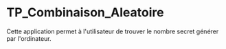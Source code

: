 # TP_Combinaison_Aleatoire
Cette application permet à l'utilisateur de trouver le nombre secret générer par l'ordinateur.

